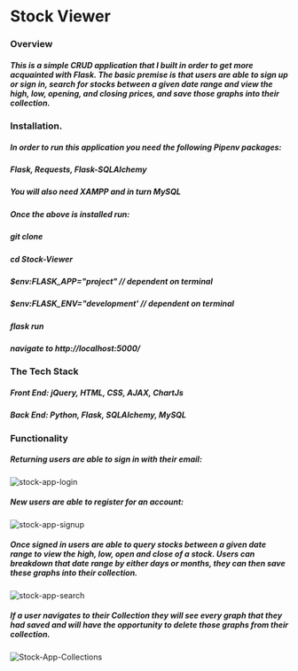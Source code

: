 # Stock Viewer

### Overview
##### This is a simple CRUD application that I built in order to get more acquainted with Flask. The basic premise is that users are able to sign up or sign in, search for stocks between a given date range and view the high, low, opening, and closing prices, and save those graphs into their collection.

### Installation. 
##### In order to run this application you need the following Pipenv packages:
##### Flask, Requests, Flask-SQLAlchemy
##### You will also need XAMPP and in turn MySQL
##### Once the above is installed run:
##### git clone
##### cd Stock-Viewer
##### $env:FLASK_APP="project" // dependent on terminal
##### $env:FLASK_ENV="development' // dependent on terminal
##### flask run
##### navigate to http://localhost:5000/

### The Tech Stack
##### Front End: jQuery, HTML, CSS, AJAX, ChartJs
##### Back End: Python, Flask, SQLAlchemy, MySQL

### Functionality
##### Returning users are able to sign in with their email:
![stock-app-login](https://user-images.githubusercontent.com/40578449/106495257-4c0d8000-6470-11eb-89cc-82dc52036d43.PNG)
##### New users are able to register for an account:
![stock-app-signup](https://user-images.githubusercontent.com/40578449/106495420-7fe8a580-6470-11eb-8747-3d17ba55073b.PNG)
##### Once signed in users are able to query stocks between a given date range to view the high, low, open and close of a stock. Users can breakdown that date range by either days or months, they can then save these graphs into their collection.
![stock-app-search](https://user-images.githubusercontent.com/40578449/106495518-a3135500-6470-11eb-9c94-10659e9af246.PNG)
##### If a user navigates to their Collection they will see every graph that they had saved and will have the opportunity to delete those graphs from their collection. 
![Stock-App-Collections](https://user-images.githubusercontent.com/40578449/106495571-b9b9ac00-6470-11eb-930e-ec1de916a991.PNG)
